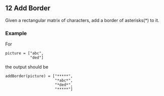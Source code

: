 ## 12 Add Border

Given a rectangular matrix of characters, add a border of asterisks(*) to it.

### Example

For
```
picture = ["abc",
           "ded"]
```

the output should be
```
addBorder(picture) = ["*****",
                      "*abc*",
                      "*ded*",
                      "*****"]
```
